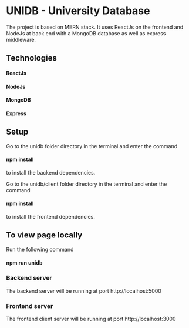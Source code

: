 # UNIDB - University Database

The project is based on MERN stack. It uses ReactJs on the frontend and NodeJs at back end with a MongoDB database as well as express middleware.

## Technologies
#### ReactJs
#### NodeJs
#### MongoDB
#### Express

## Setup
Go to the unidb folder directory in the terminal and enter the command
#### npm install
to install the backend dependencies.

Go to the unidb/client folder directory in the terminal and enter the command
#### npm install
to install the frontend dependencies.

## To view page locally
Run the following command
#### npm run unidb

### Backend server
The backend server will be running at port http://localhost:5000

### Frontend server
The frontend client server will be running at port http://localhost:3000